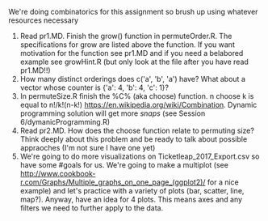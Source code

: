 We're doing combinatorics for this assignment so brush up using whatever resources necessary 

1. Read pr1.MD. Finish the grow() function in permuteOrder.R. The specifications for grow are listed above the function. If you want motivation for the function see pr1.MD and if you need a belabored example see growHint.R (but only look at the file after you have read pr1.MD!!)
2. How many distinct orderings does c('a', 'b', 'a') have? What about a vector whose counter is {'a': 4, 'b': 4, 'c': 1}?
3. In permuteSize.R finish the %C% (aka choose) function. n choose k is equal to n!/k!(n-k!) https://en.wikipedia.org/wiki/Combination. Dynamic programming solution will get more *snaps* (see Session 6/dymanicProgramming.R)
4. Read pr2.MD. How does the choose function relate to permuting size? Think deeply about this problem and be ready to talk about possible appraoches (I'm not sure I have one yet)
5. We're going to do more visualizations on Ticketleap_2017_Export.csv so have some #goals for us. We're going to make a multiplot (see http://www.cookbook-r.com/Graphs/Multiple_graphs_on_one_page_(ggplot2)/ for a nice example) and let's practice with a variety of plots (bar, scatter, line, map?). Anyway, have an idea for 4 plots. This means axes and any filters we need to further apply to the data.